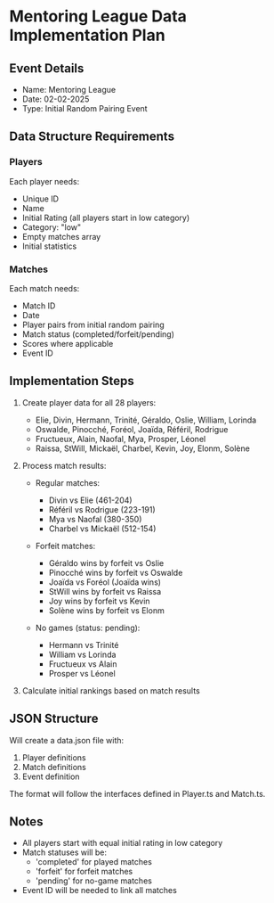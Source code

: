 # Mentoring League Data Implementation Plan

## Event Details
- Name: Mentoring League
- Date: 02-02-2025
- Type: Initial Random Pairing Event

## Data Structure Requirements

### Players
Each player needs:
- Unique ID
- Name
- Initial Rating (all players start in low category)
- Category: "low"
- Empty matches array
- Initial statistics

### Matches
Each match needs:
- Match ID
- Date
- Player pairs from initial random pairing
- Match status (completed/forfeit/pending)
- Scores where applicable
- Event ID

## Implementation Steps

1. Create player data for all 28 players:
   - Elie, Divin, Hermann, Trinité, Géraldo, Oslie, William, Lorinda
   - Oswalde, Pinocché, Foréol, Joaïda, Référil, Rodrigue
   - Fructueux, Alain, Naofal, Mya, Prosper, Léonel
   - Raissa, StWill, Mickaël, Charbel, Kevin, Joy, Elonm, Solène

2. Process match results:
   - Regular matches:
     - Divin vs Elie (461-204)
     - Référil vs Rodrigue (223-191)
     - Mya vs Naofal (380-350)
     - Charbel vs Mickaël (512-154)
   
   - Forfeit matches:
     - Géraldo wins by forfeit vs Oslie
     - Pinocché wins by forfeit vs Oswalde
     - Joaïda vs Foréol (Joaïda wins)
     - StWill wins by forfeit vs Raissa
     - Joy wins by forfeit vs Kevin
     - Solène wins by forfeit vs Elonm

   - No games (status: pending):
     - Hermann vs Trinité
     - William vs Lorinda
     - Fructueux vs Alain
     - Prosper vs Léonel

3. Calculate initial rankings based on match results

## JSON Structure

Will create a data.json file with:
1. Player definitions
2. Match definitions
3. Event definition

The format will follow the interfaces defined in Player.ts and Match.ts.

## Notes
- All players start with equal initial rating in low category
- Match statuses will be:
  - 'completed' for played matches
  - 'forfeit' for forfeit matches
  - 'pending' for no-game matches
- Event ID will be needed to link all matches